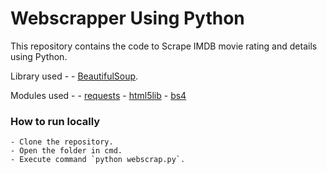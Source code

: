 # Webscrapper Using Python

This repository contains the code to Scrape IMDB movie rating and details using Python.

Library used -
	 - [BeautifulSoup](https://pypi.org/project/beautifulsoup4/).

Modules used -
	- [requests](https://pypi.org/project/requests/)
	- [html5lib](https://pypi.org/project/html5lib/)
	- [bs4](https://pypi.org/project/beautifulsoup4/)

### How to run locally

	- Clone the repository.
	- Open the folder in cmd.
	- Execute command `python webscrap.py`.

